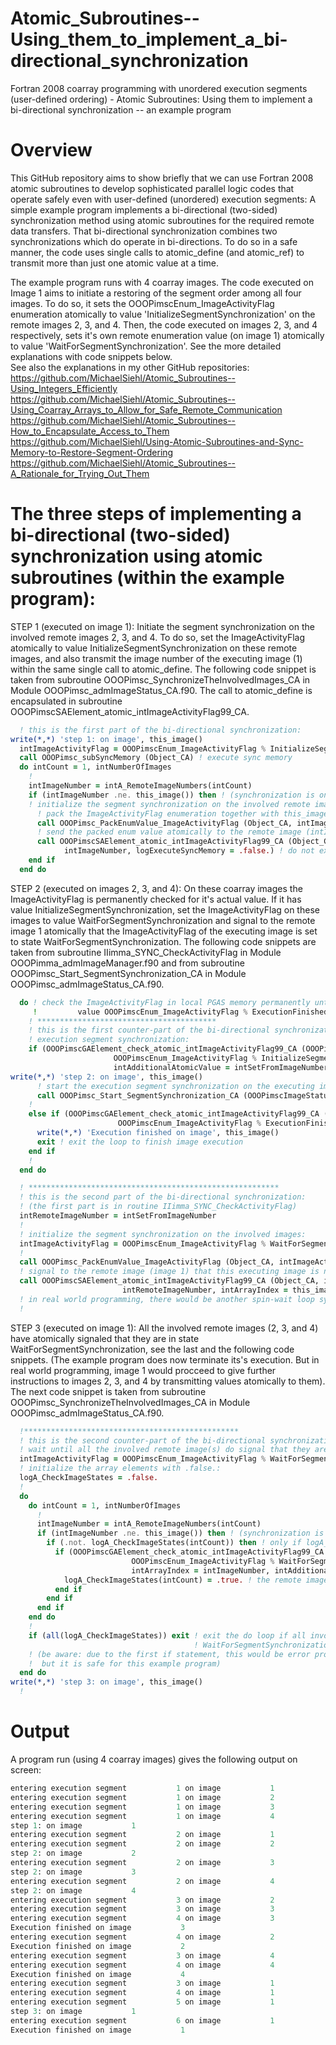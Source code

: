 # Atomic_Subroutines--Using_them_to_implement_a_bi-directional_synchronization
Fortran 2008 coarray programming with unordered execution segments (user-defined ordering) - Atomic Subroutines: Using them to implement a bi-directional synchronization -- an example program

# Overview
This GitHub repository aims to show briefly that we can use Fortran 2008 atomic subroutines to develop sophisticated parallel logic codes that operate safely even with user-defined (unordered) execution segments: A simple example program implements a bi-directional (two-sided) synchronization method using atomic subroutines for the required remote data transfers. That bi-directional synchronization combines two synchronizations which do operate in bi-directions. To do so in a safe manner, the code uses single calls to atomic_define (and atomic_ref) to transmit more than just one atomic value at a time.

The example program runs with 4 coarray images. The code executed on Image 1 aims to initiate a restoring of the segment order among all four images. To do so, it sets the OOOPimscEnum_ImageActivityFlag enumeration atomically to value 'InitializeSegmentSynchronization' on the remote images 2, 3, and 4. Then, the code executed on images 2, 3, and 4 respectively, sets it's own remote enumeration value (on image 1) atomically to value 'WaitForSegmentSynchronization'. See the more detailed explanations with code snippets below.<br />
See also the explanations in my other GitHub repositories:<br />
https://github.com/MichaelSiehl/Atomic_Subroutines--Using_Integers_Efficiently<br />
https://github.com/MichaelSiehl/Atomic_Subroutines--Using_Coarray_Arrays_to_Allow_for_Safe_Remote_Communication<br />
https://github.com/MichaelSiehl/Atomic_Subroutines--How_to_Encapsulate_Access_to_Them<br />
https://github.com/MichaelSiehl/Using-Atomic-Subroutines-and-Sync-Memory-to-Restore-Segment-Ordering<br />
https://github.com/MichaelSiehl/Atomic_Subroutines--A_Rationale_for_Trying_Out_Them<br />

# The three steps of implementing a bi-directional (two-sided) synchronization using atomic subroutines (within the example program):

STEP 1 (executed on image 1): 
Initiate the segment synchronization on the involved remote images 2, 3, and 4. To do so, set the ImageActivityFlag atomically to value InitializeSegmentSynchronization on these remote images, and also transmit the image number of the executing image (1) within the same single call to atomic_define. The following code snippet is taken from subroutine OOOPimsc_SynchronizeTheInvolvedImages_CA in Module OOOPimsc_admImageStatus_CA.f90. The call to atomic_define is encapsulated in subroutine OOOPimscSAElement_atomic_intImageActivityFlag99_CA.
```fortran
  ! this is the first part of the bi-directional synchronization:
write(*,*) 'step 1: on image', this_image()
  intImageActivityFlag = OOOPimscEnum_ImageActivityFlag % InitializeSegmentSynchronization
  call OOOPimsc_subSyncMemory (Object_CA) ! execute sync memory
  do intCount = 1, intNumberOfImages
    !
    intImageNumber = intA_RemoteImageNumbers(intCount)
    if (intImageNumber .ne. this_image()) then ! (synchronization is only required between distinct images)
    ! initialize the segment synchronization on the involved remote images:
      ! pack the ImageActivityFlag enumeration together with this_image():
      call OOOPimsc_PackEnumValue_ImageActivityFlag (Object_CA, intImageActivityFlag, this_image(), intPackedEnumValue)
      ! send the packed enum value atomically to the remote image (intImageNumber):
      call OOOPimscSAElement_atomic_intImageActivityFlag99_CA (Object_CA, intPackedEnumValue, &
            intImageNumber, logExecuteSyncMemory = .false.) ! do not execute SYNC MEMORY
    end if
  end do
```

STEP 2 (executed on images 2, 3, and 4):
On these coarray images the ImageActivityFlag is permanently checked for it's actual value. If it has value InitializeSegmentSynchronization, set the ImageActivityFlag on these images to value WaitForSegmentSynchronization and signal to the remote image 1 atomically that the ImageActivityFlag of the executing image is set to state WaitForSegmentSynchronization. The following code snippets are taken from subroutine IIimma_SYNC_CheckActivityFlag in Module OOOPimma_admImageManager.f90 and from subroutine OOOPimsc_Start_SegmentSynchronization_CA in Module OOOPimsc_admImageStatus_CA.f90. 
```fortran
  do ! check the ImageActivityFlag in local PGAS memory permanently until it has
     !         value OOOPimscEnum_ImageActivityFlag % ExecutionFinished
    ! ****************************************
    ! this is the first counter-part of the bi-directional synchronization:
    ! execution segment synchronization:
    if (OOOPimscGAElement_check_atomic_intImageActivityFlag99_CA (OOOPimscImageStatus_CA_1, &
                       OOOPimscEnum_ImageActivityFlag % InitializeSegmentSynchronization, &
                       intAdditionalAtomicValue = intSetFromImageNumber)) then
write(*,*) 'step 2: on image', this_image()
      ! start the execution segment synchronization on the executing image:
      call OOOPimsc_Start_SegmentSynchronization_CA (OOOPimscImageStatus_CA_1, intSetFromImageNumber)
    !
    else if (OOOPimscGAElement_check_atomic_intImageActivityFlag99_CA (OOOPimscImageStatus_CA_1, &
                        OOOPimscEnum_ImageActivityFlag % ExecutionFinished)) then
      write(*,*) 'Execution finished on image', this_image()
      exit ! exit the loop to finish image execution
    end if
    !
  end do
```
```fortran
  ! ********************************************************
  ! this is the second part of the bi-directional synchronization:
  ! (the first part is in routine IIimma_SYNC_CheckActivityFlag)
  intRemoteImageNumber = intSetFromImageNumber
  !
  ! initialize the segment synchronization on the involved images:
  intImageActivityFlag = OOOPimscEnum_ImageActivityFlag % WaitForSegmentSynchronization
  !
  call OOOPimsc_PackEnumValue_ImageActivityFlag (Object_CA, intImageActivityFlag, this_image(), intPackedEnumValue)
  ! signal to the remote image (image 1) that this executing image is now in state 'WaitForSegmentSychronization':
  call OOOPimscSAElement_atomic_intImageActivityFlag99_CA (Object_CA, intPackedEnumValue, &
                         intRemoteImageNumber, intArrayIndex = this_image(), logExecuteSyncMemory = .true.)
  ! in real world programming, there would be another spin-wait loop synchronization here
  !
```

STEP 3 (executed on image 1):
All the involved remote images (2, 3, and 4) have atomically signaled that they are in state WaitForSegmentSynchronization, see the last and the following code snippets. (The example program does now terminate its's execution. But in real world programming, image 1 would procceed to give further instructions to images 2, 3, and 4 by transmitting values atomically to them). The next code snippet is taken from subroutine OOOPimsc_SynchronizeTheInvolvedImages_CA in Module OOOPimsc_admImageStatus_CA.f90.
```fortran
  !************************************************
  ! this is the second counter-part of the bi-directional synchronization:
  ! wait until all the involved remote image(s) do signal that they are in state WaitForSegmentSynchronization:
  intImageActivityFlag = OOOPimscEnum_ImageActivityFlag % WaitForSegmentSynchronization
  ! initialize the array elements with .false.:
  logA_CheckImageStates = .false.
  !
  do
    do intCount = 1, intNumberOfImages
      !
      intImageNumber = intA_RemoteImageNumbers(intCount)
      if (intImageNumber .ne. this_image()) then ! (synchronization is only required between distinct images)
        if (.not. logA_CheckImageStates(intCount)) then ! only if logA_CheckImageStates for the remote image is still false:
          if (OOOPimscGAElement_check_atomic_intImageActivityFlag99_CA (OOOPimscImageStatus_CA_1, &
                           OOOPimscEnum_ImageActivityFlag % WaitForSegmentSynchronization, &
                           intArrayIndex = intImageNumber, intAdditionalAtomicValue = intSetFromImageNumber)) then
            logA_CheckImageStates(intCount) = .true. ! the remote image is in state WaitForSegmentSynchronization
          end if
        end if
      end if
    end do
    !
    if (all(logA_CheckImageStates)) exit ! exit the do loop if all involved remote images are in state
                                         ! WaitForSegmentSynchronization 
    ! (be aware: due to the first if statement, this would be error prone in real world programming, 
    !  but it is safe for this example program)
  end do
write(*,*) 'step 3: on image', this_image()
  !
```

# Output
A program run (using 4 coarray images) gives the following output on screen:
```fortran
entering execution segment           1 on image           1
entering execution segment           1 on image           2
entering execution segment           1 on image           3
entering execution segment           1 on image           4
step 1: on image           1
entering execution segment           2 on image           1
entering execution segment           2 on image           2
step 2: on image           2
entering execution segment           2 on image           3
step 2: on image           3
entering execution segment           2 on image           4
step 2: on image           4
entering execution segment           3 on image           2
entering execution segment           3 on image           3
entering execution segment           4 on image           3
Execution finished on image           3
entering execution segment           4 on image           2
Execution finished on image           2
entering execution segment           3 on image           4
entering execution segment           4 on image           4
Execution finished on image           4
entering execution segment           3 on image           1
entering execution segment           4 on image           1
entering execution segment           5 on image           1
step 3: on image           1
entering execution segment           6 on image           1
Execution finished on image           1
```
